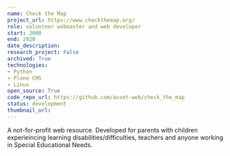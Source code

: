 ```yaml
---
name: Check the Map
project_url: https://www.checkthemap.org/
role: volunteer webmaster and web developer
start: 2000
end: 2020
date_description: 
research_project: False
archived: True
technologies: 
- Python
- Plone CMS
- Linux
open_source: True
code_repo_url: https://github.com/asset-web/check_the_map
status: development
thumbnail_url: 
---
```

A not-for-profit web resource. Developed for parents with children experieincing learning disabilities/difficulties, teachers and anyone working in Special Educational Needs.
